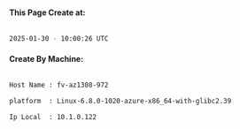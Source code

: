 
   
#### This Page Create at:

```bash

2025-01-30 - 10:00:26 UTC

```

#### Create By Machine:

```bash

Host Name : fv-az1308-972

platform  : Linux-6.8.0-1020-azure-x86_64-with-glibc2.39

Ip Local  : 10.1.0.122

```

